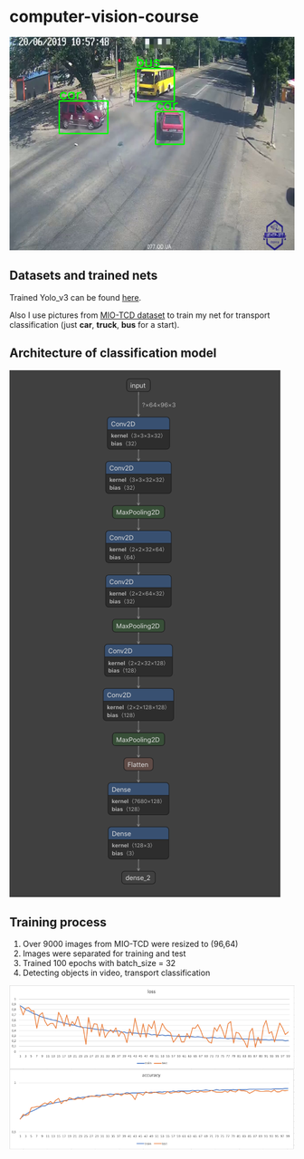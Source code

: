 # computer-vision-course

![screenshot](https://github.com/rostegozavr/computer-vision-course/blob/master/images/screenshot.png)

## Datasets and trained nets

Trained Yolo_v3 can be found [here](https://pjreddie.com/darknet/yolo/). 

Also I use pictures from [MIO-TCD dataset](http://podoce.dinf.usherbrooke.ca/challenge/dataset/) to train my net for transport classification (just **car**, **truck**, **bus** for a start).

## Architecture of classification model

![netron](https://github.com/rostegozavr/computer-vision-course/blob/master/images/netron.png)

## Training process
1. Over 9000 images from MIO-TCD were resized to (96,64)
2. Images were separated for training and test
3. Trained 100 epochs with batch_size = 32
4. Detecting objects in video, transport classification

![process](https://github.com/rostegozavr/computer-vision-course/blob/master/images/charts.png)